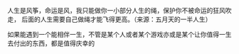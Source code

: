 人生是风筝，命运是风，我只能做你一小部分人生的绳，保护你不被命运的狂风吹走，
后面的人生需要自己做绳才能飞得更高。（来源：五月天的一半人生）

如果能遇到一个能相伴一生，不管是某个人或者某个游戏亦或是某个让你值得一生去付出的东西，都是值得庆幸的